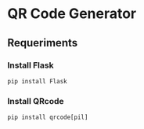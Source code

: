 #   QR Code Generator


##  Requeriments


###   Install Flask
`
pip install Flask
`

###   Install QRcode
`
pip install qrcode[pil]
`

